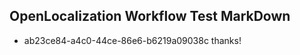 ## OpenLocalization Workflow Test MarkDown
* ab23ce84-a4c0-44ce-86e6-b6219a09038c thanks!

<!--HONumber=Jul16_HO3-->


